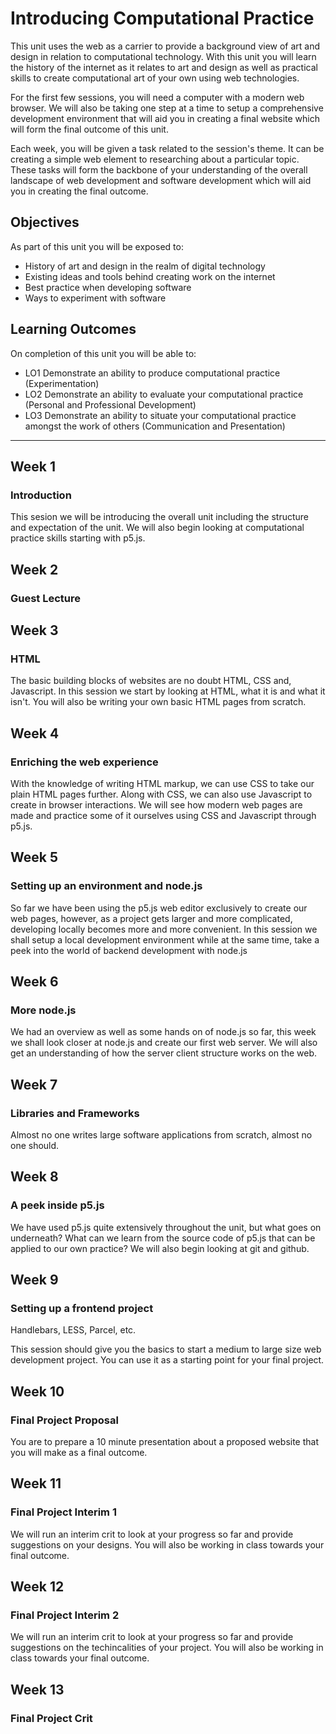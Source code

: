 # Introducing Computational Practice
This unit uses the web as a carrier to provide a background view of art and design in relation to computational technology. With this unit you will learn the history of the internet as it relates to art and design as well as practical skills to create computational art of your own using web technologies.

For the first few sessions, you will need a computer with a modern web browser. We will also be taking one step at a time to setup a comprehensive development environment that will aid you in creating a final website which will form the final outcome of this unit.

Each week, you will be given a task related to the session's theme. It can be creating a simple web element to researching about a particular topic. These tasks will form the backbone of your understanding of the overall landscape of web development and software development which will aid you in creating the final outcome.

## Objectives
As part of this unit you will be exposed to:
- History of art and design in the realm of digital technology
- Existing ideas and tools behind creating work on the internet
- Best practice when developing software
- Ways to experiment with software

## Learning Outcomes
On completion of this unit you will be able to:
- LO1	Demonstrate an ability to produce computational practice (Experimentation)
- LO2	Demonstrate an ability to evaluate your computational practice
(Personal and Professional Development)
- LO3	Demonstrate an ability to situate your computational practice amongst the work of others (Communication and Presentation)

---

## Week 1
### Introduction
This sesion we will be introducing the overall unit including the structure and expectation of the unit. We will also begin looking at computational practice skills starting with p5.js.

## Week 2
### Guest Lecture


## Week 3
### HTML
The basic building blocks of websites are no doubt HTML, CSS and, Javascript. In this session we start by looking at HTML, what it is and what it isn't. You will also be writing your own basic HTML pages from scratch.

## Week 4
### Enriching the web experience
With the knowledge of writing HTML markup, we can use CSS to take our plain HTML pages further. Along with CSS, we can also use Javascript to create in browser interactions. We will see how modern web pages are made and practice some of it ourselves using CSS and Javascript through p5.js.

## Week 5
### Setting up an environment and node.js
So far we have been using the p5.js web editor exclusively to create our web pages, however, as a project gets larger and more complicated, developing locally becomes more and more convenient. In this session we shall setup a local development environment while at the same time, take a peek into the world of backend development with node.js

## Week 6
### More node.js
We had an overview as well as some hands on of node.js so far, this week we shall look closer at node.js and create our first web server. We will also get an understanding of how the server client structure works on the web.

## Week 7
### Libraries and Frameworks
Almost no one writes large software applications from scratch, almost no one should.

## Week 8
### A peek inside p5.js
We have used p5.js quite extensively throughout the unit, but what goes on underneath? What can we learn from the source code of p5.js that can be applied to our own practice? We will also begin looking at git and github.

## Week 9
### Setting up a frontend project
Handlebars, LESS, Parcel, etc.

This session should give you the basics to start a medium to large size web development project. You can use it as a starting point for your final project.

## Week 10
### Final Project Proposal
You are to prepare a 10 minute presentation about a proposed website that you will make as a final outcome.

## Week 11
### Final Project Interim 1
We will run an interim crit to look at your progress so far and provide suggestions on your designs. You will also be working in class towards your final outcome.

## Week 12
### Final Project Interim 2
We will run an interim crit to look at your progress so far and provide suggestions on the techincalities of your project. You will also be working in class towards your final outcome.

## Week 13
### Final Project Crit